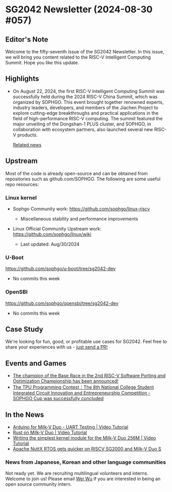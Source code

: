 # SG2042 Newsletter (2024-08-30 #057)

## Editor's Note

Welcome to the fifty-seventh issue of the SG2042 Newsletter. In this issue, we will bring you content related to the RISC-V Intelligent Computing Summit. Hope you like this update.

## Highlights

+ On August 22, 2024, the first RISC-V Intelligent Computing Summit was successfully held during the 2024 RISC-V China Summit, which was organized by SOPHGO. This event brought together renowned experts, industry leaders, developers, and members of the Jiachen Project to explore cutting-edge breakthroughs and practical applications in the field of high-performance RISC-V computing. The summit featured the major unveiling of the Dongshan-1 PLUS cluster, and SOPHGO, in collaboration with ecosystem partners, also launched several new RISC-V products.

  [Related news](https://mp.weixin.qq.com/s/qYGGmGx_c7AKfocSyqg1qQ)

## Upstream

Most of the code is already open-source and can be obtained from repositories such as github.com/SOPHGO. The following are some useful repo resources:

### Linux kernel

+ Sophgo Community work: https://github.com/sophgo/linux-riscv

  + Miscellaneous stability and performance improvements

+ Linux Official Community Upstream work: https://github.com/sophgo/linux/wiki

  + Last updated: Aug/30/2024


### U-Boot

https://github.com/sophgo/u-boot/tree/sg2042-dev

+ No commits this week

### OpenSBI

https://github.com/sophgo/opensbi/tree/sg2042-dev

+ No commits this week

## Case Study

We're looking for fun, good, or profitable use cases for SG2042. Feel free to share your experiences with us - [just send a PR!](https://github.com/sophgocommunity/SG2042-Newsletter/pulls)

## Events and Games

+ [The champion of the Base Race in the 2nd RISC-V Software Porting and Optimization Championship has been announced! ][event-1]
+ [The TPU Programming Contest｜The 8th National College Student Integrated Circuit Innovation and Entrepreneurship Competition - SOPHGO Cup was successfully concluded][enent-2]

[event-1]:https://mp.weixin.qq.com/s/5ULWN3RwjLhSL-FOkRnLmg
[enent-2]:https://mp.weixin.qq.com/s/pqjXtkzZe0xG3oXAqRoWew


## In the News

+ [Arduino for Milk-V Duo - UART Testing | Video Tutorial][news-1]
+ [Rust on Milk-V Duo | Video Tutorial][news-2]
+ [Writing the simplest kernel module for the Milk-V Duo 256M | Video Tutorial][news-3]
+ [Apache NuttX RTOS gets quicker on RISCV SG2000 and Milk-V Duo S][news-4]

[news-1]:https://www.bilibili.com/video/BV1wWWzePEW1
[news-2]:https://www.bilibili.com/video/BV1XiW2eME8k
[news-3]:https://www.bilibili.com/video/BV1kPW7eqEGu
[news-4]:https://x.com/MisterTechBlog/status/1828622713130492057

### News from Japanese, Korean and other language communities

Not ready yet. We are recruiting multilingual volunteers and interns. Welcome to join us! Please email [Wei Wu](mailto:wuwei2016@iscas.ac.cn) if you are interested in being an open source community intern.
